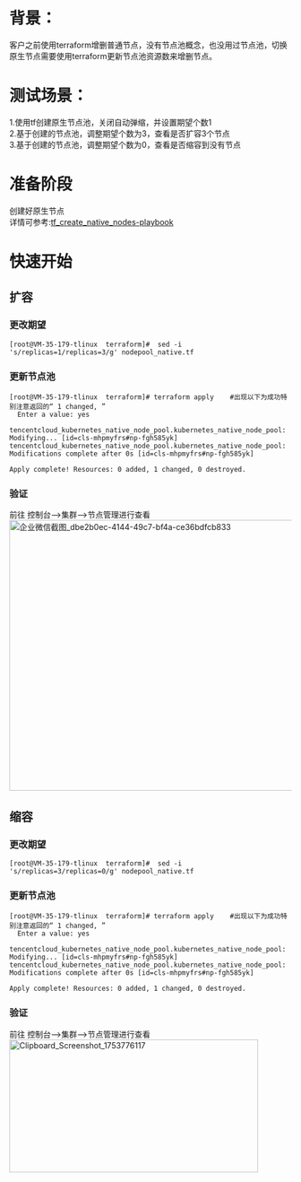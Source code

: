 
# 背景：
客户之前使用terraform增删普通节点，没有节点池概念，也没用过节点池，切换原生节点需要使用terraform更新节点池资源数来增删节点。
# 测试场景：
1.使用tf创建原生节点池，关闭自动弹缩，并设置期望个数1<br>
2.基于创建的节点池，调整期望个数为3，查看是否扩容3个节点<br>
3.基于创建的节点池，调整期望个数为0，查看是否缩容到没有节点<br>
# 准备阶段
创建好原生节点<br>
详情可参考:[tf_create_native_nodes-playbook](https://github.com/aliantli/TF_manages_native_nodes/tree/95a38fcc6a3a51e6503600ab0a52b0903382a5cf/tf_create_native_nodes-playbook)


# 快速开始
## 扩容
### 更改期望
```
[root@VM-35-179-tlinux  terraform]#  sed -i 's/replicas=1/replicas=3/g' nodepool_native.tf
```
### 更新节点池
```
[root@VM-35-179-tlinux  terraform]# terraform apply    #出现以下为成功特别注意返回的“ 1 changed, ”
  Enter a value: yes

tencentcloud_kubernetes_native_node_pool.kubernetes_native_node_pool: Modifying... [id=cls-mhpmyfrs#np-fgh585yk]
tencentcloud_kubernetes_native_node_pool.kubernetes_native_node_pool: Modifications complete after 0s [id=cls-mhpmyfrs#np-fgh585yk]

Apply complete! Resources: 0 added, 1 changed, 0 destroyed.
```
### 验证
前往 控制台-->集群-->节点管理进行查看
[<img width="838" height="483" alt="企业微信截图_dbe2b0ec-4144-49c7-bf4a-ce36bdfcb833" src="https://github.com/user-attachments/assets/d7cde067-4044-4404-aa6f-fc9de9c84496" />
](https://github.com/aliantli/TF_manages_native_nodes/blob/816a1cd2144326f794b2dfa1e384c872c0436d83/tf_change_nodes-playbook/image/Expansion.md)
## 缩容
### 更改期望
```
[root@VM-35-179-tlinux  terraform]#  sed -i 's/replicas=3/replicas=0/g' nodepool_native.tf
```

### 更新节点池
```
[root@VM-35-179-tlinux  terraform]# terraform apply    #出现以下为成功特别注意返回的“ 1 changed, ”
  Enter a value: yes

tencentcloud_kubernetes_native_node_pool.kubernetes_native_node_pool: Modifying... [id=cls-mhpmyfrs#np-fgh585yk]
tencentcloud_kubernetes_native_node_pool.kubernetes_native_node_pool: Modifications complete after 0s [id=cls-mhpmyfrs#np-fgh585yk]

Apply complete! Resources: 0 added, 1 changed, 0 destroyed.
```
### 验证
前往 控制台-->集群-->节点管理进行查看<br>
[<img width="444" height="237" alt="Clipboard_Screenshot_1753776117" src="https://github.com/user-attachments/assets/3127a7f2-4053-4072-b56a-2a20985d2429" />
](https://github.com/aliantli/TF_manages_native_nodes/blob/5dd50d1fc0c573e6bae66c86e2c974bbd2144d62/tf_change_nodes-playbook/image/Expansion.md)


